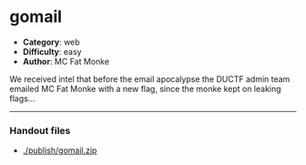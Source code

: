 gomail
======================

- **Category**: web
- **Difficulty**: easy
- **Author**: MC Fat Monke

We received intel that before the email apocalypse the DUCTF admin team emailed MC Fat Monke with a new flag, since the monke kept on leaking flags...

---

### Handout files

- [./publish/gomail.zip](./publish/gomail.zip)
